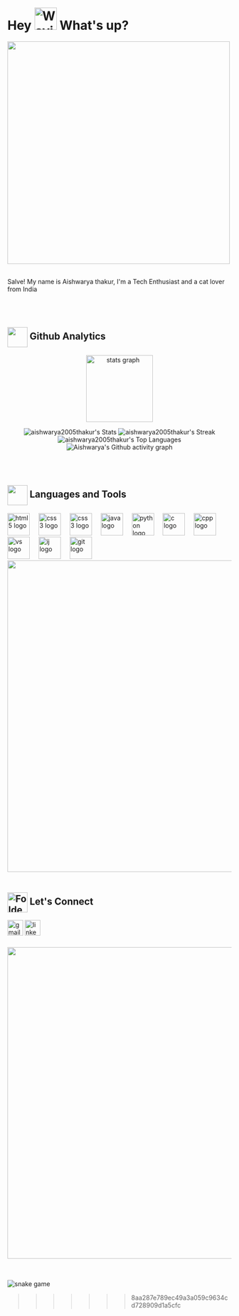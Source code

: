 

<h1 align="left">Hey <img src="https://raw.githubusercontent.com/Tarikul-Islam-Anik/Animated-Fluent-Emojis/master/Emojis/Hand%20gestures/Waving%20Hand%20Medium-Light%20Skin%20Tone.png" alt="Waving Hand Medium-Light Skin Tone" width="50" height="50" /> What's up? </h1>
<img src="https://user-images.githubusercontent.com/74038190/226190894-18e959ba-d458-4a94-ac44-790190f2a947.gif" width="500">
<br><br>

<p align="left"> Salve! My name is Aishwarya thakur, I'm a Tech Enthusiast and a cat lover from India </p>
<br><br>

<h2><img src="https://media.giphy.com/media/iY8CRBdQXODJSCERIr/giphy.gif" width="45" align="center"><span><b> Github Analytics</b></span></h2>
<div align="center">
  <img src="https://github-readme-stats.vercel.app/api?username=aishwarya2005thakur&hide_title=false&hide_rank=false&show_icons=true&include_all_commits=true&count_private=true&disable_animations=false&theme=dracula&locale=en&hide_border=false" height="150" alt="stats graph"  />

![aishwarya2005thakur's Stats](https://github-readme-stats.vercel.app/api?username=aishwarya2005thakur&theme=radical&show_icons=true&hide_border=true&count_private=true)
![aishwarya2005thakur's Streak](https://github-readme-streak-stats.herokuapp.com/?user=aishwarya2005thakur&theme=radical&hide_border=true)
![aishwarya2005thakur's Top Languages](https://github-readme-stats.vercel.app/api/top-langs/?username=aishwarya2005thakur&theme=radical&show_icons=true&hide_border=true&layout=compact)
![Aishwarya's Github activity graph](https://github-readme-activity-graph.vercel.app/graph?username=aishwarya2005thakur&theme=rogue&hide_border=true)


</div>

<br><br>

<h2><img src="https://media2.giphy.com/media/QssGEmpkyEOhBCb7e1/giphy.gif?cid=ecf05e47a0n3gi1bfqntqmob8g9aid1oyj2wr3ds3mg700bl&rid=giphy.gif" width="45" align="center"><span><b> Languages and Tools</b></span></h2>
<div align="left">
  <img src="https://cdn.jsdelivr.net/gh/devicons/devicon/icons/html5/html5-original.svg" height="50" alt="html5 logo"  />
  <img width="12" />
  <img src="https://cdn.jsdelivr.net/gh/devicons/devicon/icons/css3/css3-original.svg" height="50" alt="css3 logo"  />
  <img width="12" />
    <img src="
" height="50" alt="css3 logo"  />
  <img width="12" />
  <img src="https://cdn.jsdelivr.net/gh/devicons/devicon/icons/java/java-original.svg" height="50" alt="java logo"  />
  <img width="12" />
  <img src="https://cdn.jsdelivr.net/gh/devicons/devicon/icons/python/python-original.svg" height="50" alt="python logo"  />
  <img width="12" />
  <img src="https://cdn.jsdelivr.net/gh/devicons/devicon/icons/c/c-original.svg" height="50" alt="c logo"  />
  <img width="12" />
  <img src="https://cdn.jsdelivr.net/gh/devicons/devicon/icons/cplusplus/cplusplus-original.svg" height="50" alt="cpp logo"  />
  <img width="12" />
  <img src="https://cdn.jsdelivr.net/gh/devicons/devicon@latest/icons/vscode/vscode-original.svg" height="50" alt="vs logo" />
  <img width="12" />
  <img src="https://cdn.jsdelivr.net/gh/devicons/devicon@latest/icons/intellij/intellij-original.svg" height="50" alt="ij logo" />
  <img width="12" />
  <img src="https://cdn.jsdelivr.net/gh/devicons/devicon@latest/icons/git/git-original.svg" height="50" alt="git logo" />
  <img width="12" />        
  </div>
<img src="https://user-images.githubusercontent.com/74038190/212284100-561aa473-3905-4a80-b561-0d28506553ee.gif" width="700">
<br><br>

<h2><img src="https://raw.githubusercontent.com/Tarikul-Islam-Anik/Animated-Fluent-Emojis/master/Emojis/Hand%20gestures/Folded%20Hands%20Light%20Skin%20Tone.png" alt="Folded Hands Light Skin Tone" width="45" align="center"><span><b> Let's Connect</b></span></h2>

<div align="left">
  <a href="mailto: thakuraishwarya943@gmail.com"><img src="https://img.shields.io/static/v1?message=Gmail&logo=gmail&label=&color=D14836&logoColor=white&labelColor=&style=for-the-badge" height="35" alt="gmail logo"  /></a>
  <a href="#"><img src="https://img.shields.io/static/v1?message=LinkedIn&logo=linkedin&label=&color=0077B5&logoColor=white&labelColor=&style=for-the-badge" height="35" alt="linkedin logo"  /></a>
</div>

###
<img src="https://user-images.githubusercontent.com/74038190/212284100-561aa473-3905-4a80-b561-0d28506553ee.gif" width="700">
<br><br>
<br clear="both">

![snake game ](https://github.com/<aishwarya2005thakur>/<aishwarya2005thakur>/blob/output/github-contribution-grid-snake2.svg")
>>>>>>> 8aa287e789ec49a3a059c9634cd728909d1a5cfc

###
